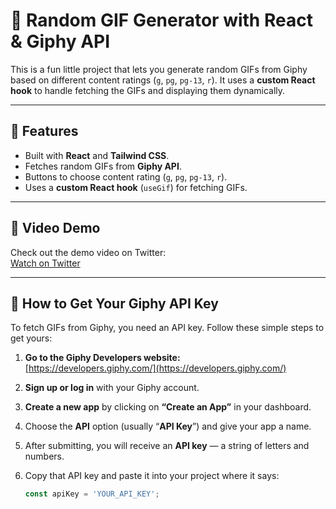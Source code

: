 # 🎉 Random GIF Generator with React & Giphy API

This is a fun little project that lets you generate random GIFs from Giphy based on different content ratings (`g`, `pg`, `pg-13`, `r`). It uses a **custom React hook** to handle fetching the GIFs and displaying them dynamically.

---

## 🚀 Features

- Built with **React** and **Tailwind CSS**.
- Fetches random GIFs from **Giphy API**.
- Buttons to choose content rating (`g`, `pg`, `pg-13`, `r`).
- Uses a **custom React hook** (`useGif`) for fetching GIFs.

---

## 🎥 Video Demo

Check out the demo video on Twitter:  
[Watch on Twitter](https://x.com/nikhilshaw575/status/1928869888354852967)

---

## 🔑 How to Get Your Giphy API Key

To fetch GIFs from Giphy, you need an API key. Follow these simple steps to get yours:

1. **Go to the Giphy Developers website:**  
   [https://developers.giphy.com/](https://developers.giphy.com/)

2. **Sign up or log in** with your Giphy account.

3. **Create a new app** by clicking on **“Create an App”** in your dashboard.

4. Choose the **API** option (usually “**API Key**”) and give your app a name.

5. After submitting, you will receive an **API key** — a string of letters and numbers.

6. Copy that API key and paste it into your project where it says:  
   ```js
   const apiKey = 'YOUR_API_KEY';
